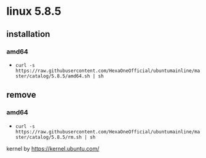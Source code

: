 # linux 5.8.5
 
## installation
### amd64
 
- `curl -s https://raw.githubusercontent.com/HexaOneOfficial/ubuntumainline/master/catalog/5.8.5/amd64.sh | sh` 
 
## remove
 
### amd64
 
- `curl -s https://raw.githubusercontent.com/HexaOneOfficial/ubuntumainline/master/catalog/5.8.5/rm.sh | sh`
 
 
 
kernel by https://kernel.ubuntu.com/
